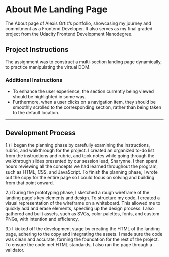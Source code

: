 # About Me Landing Page

The About page of Alexis Ortiz’s portfolio, showcasing my journey and commitment as a Frontend Developer. It also serves as my final graded project from the Udacity Frontend Development Nanodegree.

## Project Instructions

The assignment was to construct a multi-section landing page dynamically, to practice manipulating the virtual DOM.

### Additional Instructions
- To enhance the user experience, the section currently being viewed should be highlighted in some way.
- Furthermore, when a user clicks on a navigation item, they should be smoothly scrolled to the corresponding section, rather than being taken to the default location.

---

## Development Process

1.) I began the planning phase by carefully examining the instructions, rubric, and walkthrough for the project. I created an organized to-do list from the instructions and rubric, and took notes while going through the walkthrough slides presented by our session lead, Sharynne. I then spent hours reviewing all the concepts we had learned throughout the program, such as HTML, CSS, and JavaScript. To finish the planning phase, I wrote out the copy for the entire page so I could focus on solving and building from that point onward.

2.) During the prototyping phase, I sketched a rough wireframe of the landing page's key elements and design. To structure my code, I created a visual representation of the wireframe on a whiteboard. This allowed me to quickly add and erase elements, speeding up the design process. I also gathered and built assets, such as SVGs, color palettes, fonts, and custom PNGs, with intention and efficiency.

3.) I kicked off the development stage by creating the HTML of the landing page, adhering to the copy and integrating the assets. I made sure the code was clean and accurate, forming the foundation for the rest of the project. To ensure the code met HTML standards, I also ran the page through a validator.
